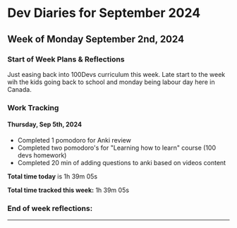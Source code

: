 # Dev Diaries for September 2024

## Week of Monday September 2nd, 2024

### Start of Week Plans & Reflections

Just easing back into 100Devs curriculum this week. Late start to the week wih the kids going back to school and monday being labour day here in Canada.

### Work Tracking

#### Thursday, Sep 5th, 2024

- Completed 1 pomodoro for Anki review
- Completed two pomodoro's for "Learning how to learn" course (100 devs homework)
- Completed 20 min of adding questions to anki based on videos content

**Total time today** is 1h 39m 05s

**Total time tracked this week:** 1h 39m 05s

### End of week reflections:

---
